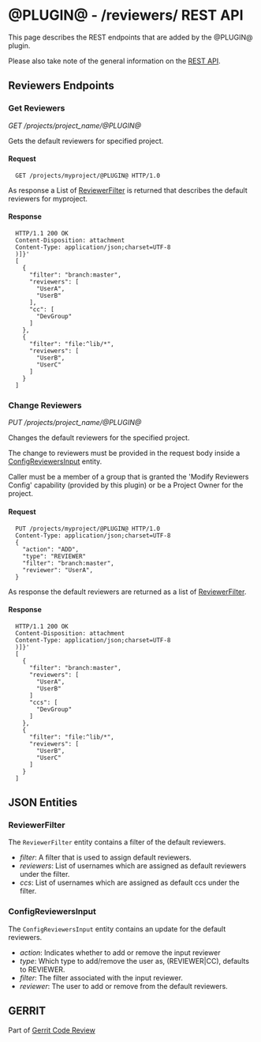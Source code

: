 @PLUGIN@ - /reviewers/ REST API
===============================

This page describes the REST endpoints that are added by the @PLUGIN@ plugin.

Please also take note of the general information on the
[REST API](../../../Documentation/rest-api.html).

<a id="project-endpoints"> Reviewers Endpoints
----------------------------------------------

### <a id="get-reviewers"> Get Reviewers
_GET /projects/project_name/@PLUGIN@_

Gets the default reviewers for specified project.

#### Request

```
  GET /projects/myproject/@PLUGIN@ HTTP/1.0
```

As response a List of [ReviewerFilter](#reviewer-filter) is returned
that describes the default reviewers for myproject.

#### Response

```
  HTTP/1.1 200 OK
  Content-Disposition: attachment
  Content-Type: application/json;charset=UTF-8
  )]}'
  [
    {
      "filter": "branch:master",
      "reviewers": [
        "UserA",
        "UserB"
      ],
      "cc": [
        "DevGroup"
      ]
    },
    {
      "filter": "file:^lib/*",
      "reviewers": [
        "UserB",
        "UserC"
      ]
    }
  ]
```

### <a id="change-reviewers"> Change Reviewers
_PUT /projects/project_name/@PLUGIN@_

Changes the default reviewers for the specified project.

The change to reviewers must be provided in the request body inside
a [ConfigReviewersInput](#config-reviewers-input) entity.

Caller must be a member of a group that is granted the 'Modify Reviewers Config'
capability (provided by this plugin) or be a Project Owner for the project.

#### Request

```
  PUT /projects/myproject/@PLUGIN@ HTTP/1.0
  Content-Type: application/json;charset=UTF-8
  {
    "action": "ADD",
    "type": "REVIEWER"
    "filter": "branch:master",
    "reviewer": "UserA",
  }
```

As response the default reviewers are returned as a list of
[ReviewerFilter](#reviewer-filter).

#### Response

```
  HTTP/1.1 200 OK
  Content-Disposition: attachment
  Content-Type: application/json;charset=UTF-8
  )]}'
  [
    {
      "filter": "branch:master",
      "reviewers": [
        "UserA",
        "UserB"
      ]
      "ccs": [
        "DevGroup"
      ]
    },
    {
      "filter": "file:^lib/*",
      "reviewers": [
        "UserB",
        "UserC"
      ]
    }
  ]

```


<a id="json-entities">JSON Entities
-----------------------------------

### <a id="reviewer-filter"></a>ReviewerFilter

The `ReviewerFilter` entity contains a filter of the default reviewers.

* _filter_: A filter that is used to assign default reviewers.
* _reviewers_: List of usernames which are assigned as default reviewers
 under the filter.
* _ccs_: List of usernames which are assigned as default ccs
 under the filter.

### <a id="config-reviewers-input"></a>ConfigReviewersInput

The `ConfigReviewersInput` entity contains an update for the default
reviewers.

* _action_: Indicates whether to add or remove the input reviewer
* _type_: Which type to add/remove the user as, (REVIEWER|CC), defaults to REVIEWER.
* _filter_: The filter associated with the input reviewer.
* _reviewer_: The user to add or remove from the default reviewers.

GERRIT
------
Part of [Gerrit Code Review](../../../Documentation/index.html)
